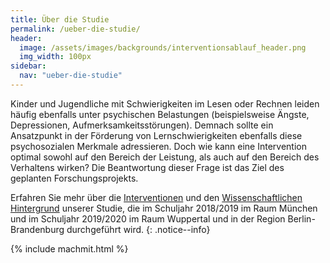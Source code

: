 ```yaml
---
title: Über die Studie
permalink: /ueber-die-studie/
header:
  image: /assets/images/backgrounds/interventionsablauf_header.png
  img_width: 100px
sidebar:
  nav: "ueber-die-studie"
---
```


Kinder und Jugendliche mit Schwierigkeiten im Lesen oder Rechnen leiden häufig ebenfalls unter psychischen Belastungen (beispielsweise Ängste, Depressionen, Aufmerksamkeitsstörungen).
Demnach sollte ein Ansatzpunkt in der Förderung von Lernschwierigkeiten ebenfalls diese psychosozialen Merkmale adressieren.
Doch wie kann eine Intervention optimal sowohl auf den Bereich der Leistung, als auch auf den Bereich des Verhaltens wirken?
Die Beantwortung dieser Frage ist das Ziel des geplanten Forschungsprojekts.

Erfahren Sie mehr über die [Interventionen](interventionen/) und den [Wissenschaftlichen Hintergrund](wissenschaftlicher-hintergrund/) unserer Studie, die im Schuljahr 2018/2019 im Raum München und im Schuljahr 2019/2020 im Raum Wuppertal und in der Region Berlin-Brandenburg durchgeführt wird.
{: .notice--info}

{% include machmit.html %}

